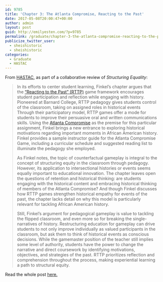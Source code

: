 ```yaml
---
id: 9785
title: 'Chapter 3: The Atlanta Compromise, Reacting to the Past'
date: 2017-05-08T20:00:47+00:00
author: admin
layout: post
guid: http://emilyesten.com/?p=9785
permalink: /graduate/chapter-3-the-atlanta-compromise-reacting-to-the-past/
publicize_twitter_user:
  - sheishistoric
  - sheishistoric
categories:
  - Graduate
  - HASTAC
---
```

From <a href="https://www.hastac.org/blogs/sheishistoric/2017/05/08/chapter-3-atlanta-compromise-reacting-past" target="_blank" rel="noopener noreferrer">HASTAC</a>, as part of a collaborative review of _Structuring Equality_:

> In its efforts to center student learning, Finkel’s chapter argues that the <a href="https://reacting.barnard.edu/" target="_blank" rel="noopener noreferrer">“Reacting to the Past” (RTTP)</a> game framework encourages student participation and reflection while engaging with history. Pioneered at Barnard College, RTTP pedagogy gives students control of the classroom, taking on assigned roles in historical events Through their participatory model, RTTP games offer a mode for students to improve their persuasive oral and written communications skills. Using the <a href="https://www.britannica.com/event/Atlanta-Compromise" target="_blank" rel="noopener noreferrer">Atlanta Compromise</a> as the premise for this particular assignment, Finkel brings a new entrance to exploring historical motivations regarding important moments in African American history. Finkel provides a sample instructor guide for the Atlanta Compromise Game, including a curricular schedule and suggested reading list to illuminate the pedagogy she employed.
> 
> As Finkel notes, the topic of counterfactual gameplay is integral to the concept of structuring equity in the classroom through pedagogy. However, its application to intersectional histories or events seems equally important to educational innovation. The chapter leaves open the questions of retention and historical thinking: are students engaging with the historical content and embracing historical thinking of members of the Atlanta Compromise? And though Finkel discusses how RTTP games strengthen historical empathy for events of the past, the chapter lacks detail on why this model is particularly relevant for tackling African American history.
> 
> Still, Finkel’s argument for pedagogical gameplay is value to tackling the flipped classroom, and even more so for breaking the single-narratives of history. Restructuring education for gameplay can drive students to not only improve individually as valued participants in the classroom, but ask them to think of historical events as conscious decisions. While the gamemaster position of the teacher still implies some level of authority, students have the power to change the narrative and direct coursework by identifying motivations, objectives, and strategies of the past. RTTP prioritizes reflection and comprehension throughout the process, making experiential learning a path to structural equity.

Read the whole post <a href="https://www.hastac.org/blogs/sheishistoric/2017/05/08/chapter-3-atlanta-compromise-reacting-past" target="_blank" rel="noopener noreferrer">here.</a>